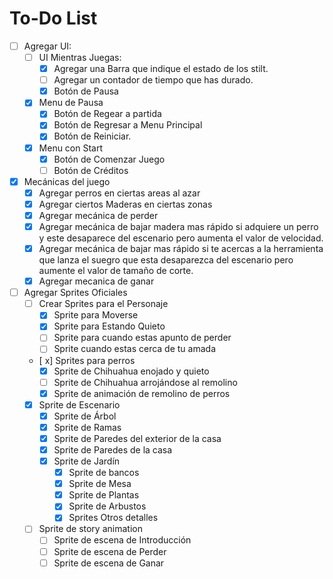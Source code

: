# To-Do List

- [ ] Agregar UI:
  - [ ] UI Mientras Juegas:
    - [x] Agregar una Barra que indique el estado de los stilt.
    - [ ] Agregar un contador de tiempo que has durado.
    - [x] Botón de Pausa
  - [x] Menu de Pausa
    - [x] Botón de Regear a partida
    - [x] Botón de Regresar a Menu Principal
    - [x] Botón de Reiniciar.
  - [x] Menu con Start
    - [x] Botón de Comenzar Juego
    - [ ] Botón de Créditos
- [x] Mecánicas del juego
  - [x] Agregar perros en ciertas areas al azar
  - [x] Agregar ciertos Maderas en ciertas zonas
  - [x] Agregar mecánica de perder
  - [x] Agregar mecánica de bajar madera mas rápido si adquiere un perro y este desaparece del escenario pero aumenta el valor de velocidad.
  - [x] Agregar mecánica de bajar mas rápido si te acercas a la herramienta que lanza el suegro que esta desaparezca del escenario pero aumente el valor de tamaño de corte.
  - [x] Agregar mecanica de ganar
- [ ] Agregar Sprites Oficiales
  - [ ] Crear Sprites para el Personaje
    - [x] Sprite para Moverse
    - [x] Sprite para Estando Quieto
    - [ ] Sprite para cuando estas apunto de perder
    - [ ] Sprite cuando estas cerca de tu amada
  - [ x] Sprites para perros
    - [x] Sprite de Chihuahua enojado y quieto
    - [ ] Sprite de Chihuahua arrojándose al remolino
    - [x] Sprite de animación de remolino de perros
  - [x] Sprite de Escenario
    - [x] Sprite de Árbol
    - [x] Sprite de Ramas
    - [x] Sprite de Paredes del exterior de la casa
    - [x] Sprite de Paredes de la casa
    - [x] Sprite de Jardín
      - [x] Sprite de bancos
      - [x] Sprite de Mesa
      - [x] Sprite de Plantas
      - [x] Sprite de Arbustos
      - [x] Sprites Otros detalles
  - [ ] Sprite de story animation
    - [ ] Sprite de escena de Introducción
    - [ ] Sprite de escena de Perder
    - [ ] Sprite de escena de Ganar